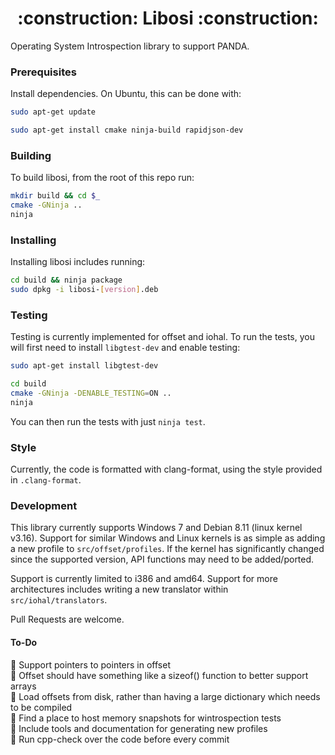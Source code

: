 <h1 align="center">:construction: Libosi :construction:</h1>

Operating System Introspection library to support PANDA.

### Prerequisites

Install dependencies. On Ubuntu, this can be done with:

```bash
sudo apt-get update

sudo apt-get install cmake ninja-build rapidjson-dev
```

### Building

To build libosi, from the root of this repo run:

```bash
mkdir build && cd $_
cmake -GNinja ..
ninja
```

### Installing

Installing libosi includes running:

```bash
cd build && ninja package
sudo dpkg -i libosi-[version].deb
```

### Testing

Testing is currently implemented for offset and iohal. To run the tests, you will 
first need to install `libgtest-dev` and enable testing:

```bash
sudo apt-get install libgtest-dev

cd build
cmake -GNinja -DENABLE_TESTING=ON ..
ninja
```

You can then run the tests with just `ninja test`.

### Style

Currently, the code is formatted with clang-format, using the style provided in `.clang-format`.

### Development

This library currently supports Windows 7 and Debian 8.11 (linux kernel v3.16).
Support for similar Windows and Linux kernels is as simple as adding a new profile to `src/offset/profiles`.
If the kernel has significantly changed since the supported version, API functions may need to be added/ported.

Support is currently limited to i386 and amd64. Support for more architectures includes writing
a new translator within `src/iohal/translators`.

Pull Requests are welcome.

#### To-Do

:pushpin: Support pointers to pointers in offset  
:pushpin: Offset should have something like a sizeof() function to better support arrays  
:pushpin: Load offsets from disk, rather than having a large dictionary which needs to be compiled   
:pushpin: Find a place to host memory snapshots for wintrospection tests  
:pushpin: Include tools and documentation for generating new profiles  
:pushpin: Run cpp-check over the code before every commit  
